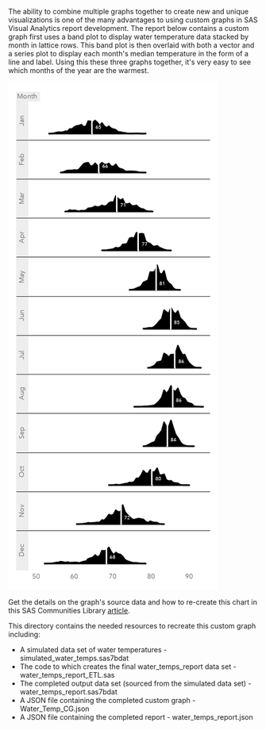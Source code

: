 The ability to combine multiple graphs together to create new and unique visualizations is one of the many advantages to using custom graphs in SAS Visual Analytics report development.  The report below contains a custom graph first uses a band plot to display water temperature data stacked by month in lattice rows.  This band plot is then overlaid with both a vector and a series plot to display each month's median temperature in the form of a line and label.  Using this these three graphs together, it's very easy to see which months of the year are the warmest.

![](./water_temps_graph.png)

Get the details on the graph's source data and how to re-create this chart in this SAS Communities Library [article](https://communities.sas.com/t5/SAS-Communities-Library/How-to-create-a-butterfly-line-chart-in-SAS-Visual-Analytics/ta-p/489398).

This directory contains the needed resources to recreate this custom graph including:
* A simulated data set of water temperatures - simulated_water_temps.sas7bdat
* The code to which creates the final water_temps_report data set - water_temps_report_ETL.sas
* The completed output data set (sourced from the simulated data set) - water_temps_report.sas7bdat
* A JSON file containing the completed custom graph - Water_Temp_CG.json
* A JSON file containing the completed report - water_temps_report.json
